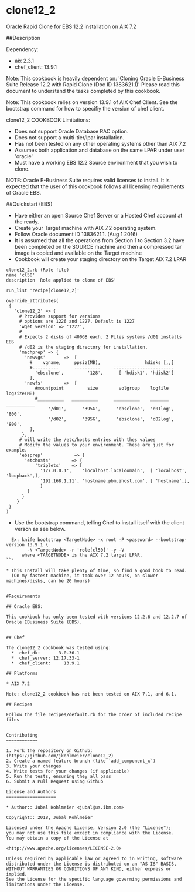 # clone12_2
Oracle Rapid Clone for EBS 12.2 installation on AIX 7.2

##Description


Dependency: 
  * aix 2.3.1 
  * chef_client: 13.9.1

Note: This cookbook is heavily dependent on:
 'Cloning Oracle E-Business Suite Release 12.2 with Rapid Clone (Doc ID 1383621.1)'
 Please read this document to understand the tasks completed by this cookbook.

Note: This cookbook relies on version 13.9.1 of AIX Chef Client. See the bootstrap
command for how to specifiy the version of chef client.


clone12_2 COOKBOOK Limitations:

  * Does not support Oracle Database RAC option.
  * Does not support a multi-tier/lpar installation.
  * Has not been tested on any other operating systems other than AIX 7.2
  * Assumes both application and database on the same LPAR under user 'oracle'
  * Must have a working EBS 12.2 Source environment that you wish to clone.

NOTE: Oracle E-Business Suite requires valid licenses to install.
It is expected that the user of this cookbook follows all licensing
requirements of Oracle EBS.

##Quickstart (EBS)

* Have either an open Source Chef Server or a Hosted Chef account at the ready.
* Create your Target machine with AIX 7.2 operating system.
* Follow Oracle document ID  1383621.1. (Aug 1 2016)
* It is assumed that all the operations from Section 1 to 
  Section 3.2 have been completed on the SOURCE machine 
  and then a compressed tar image is copied and available on the Target machine
* Cookbook will create your staging directory on the Target AIX 7.2 LPAR


```'
clone12_2.rb (Role file)
name 'cl50'
description 'Role applied to clone of EBS'

run_list 'recipe[clone12_2]'

override_attributes(
 {
   'clone12_2' => {
     # Provides support for versions
     # options are 1226 and 1227. Default is 1227
     'wget_version' => '1227',
     # 
     # Expects 2 disks of 400GB each. 2 Files systems /d01 installs EBS
     # /d02 is the staging directory for installation.
     'machprep' => {
       'newvgs'       =>  [
         #    vgname,     ppsiz(MB),                 hdisks [,,]
         #----------      ----------     -----------------------
           'ebsclone',         '128',      [ 'hdisk1', 'hdisk2']
         ],
       'newfs'        =>  [
           #mountpoint         size        volgroup    logfile   logsize(MB)
           #__________   __________      __________    _______   ___________
                '/d01',      '395G',      'ebsclone',  'd01log', '800',
                '/d02',      '395G',      'ebsclone',  'd02log', '800',
         ],
      },
     # will write the /etc/hosts entries with thes values
     # Modify the values to your environment. These are just for example.
     'ebsprep'            => {
       'etchosts'        => {
           'triplets'    => [
             '127.0.0.1',    'localhost.localdomain',  [ 'localhost', 'loopback',],
             '192.168.1.11', 'hostname.pbm.ihost.com', [ 'hostname',],
             ]
        }
      }
    }
 }
)

```

* Use the bootstrap command, telling Chef to install itself with the client
verson as see below.
  


```'
  Ex: knife bootstrap <TargetNode> -x root -P <password> --bootstrap-version 13.9.1 \
        -N <TargetNode> -r 'role[cl50]' -y -V
      where <TARGETNODE> is the AIX 7.2 target LPAR.
``'

* This Install will take plenty of time, so find a good book to read.
  (On my fastest machine, it took over 12 hours, on slower machines/disks, can be 20 hours)


#Requirements

## Oracle EBS:

This cookbook has only been tested with versions 12.2.6 and 12.2.7 of Oracle EBusiness Suite (EBS).


## Chef

The clone12_2 cookbook was tested using:
  *  chef_dk:       3.0.36-1
  *  chef_server: 12.17.33-1
  *  chef_client:     13.9.1

## Platforms

* AIX 7.2 

Note: clone12_2 cookbook has not been tested on AIX 7.1, and 6.1.

## Recipes

Follow the file recipes/default.rb for the order of included recipe files


Contributing
============

1. Fork the repository on Github: (https://github.com/jkohlmeier/clone12_2)
2. Create a named feature branch (like `add_component_x`)
3. Write your changes
4. Write tests for your changes (if applicable)
5. Run the tests, ensuring they all pass
6. Submit a Pull Request using Github

License and Authors
===================

* Author:: Jubal Kohlmeier <jubal@us.ibm.com>  

Copyright:: 2018, Jubal Kohlmeier

Licensed under the Apache License, Version 2.0 (the "License");
you may not use this file except in compliance with the License.
You may obtain a copy of the License at

<http://www.apache.org/licenses/LICENSE-2.0>

Unless required by applicable law or agreed to in writing, software
distributed under the License is distributed on an "AS IS" BASIS,
WITHOUT WARRANTIES OR CONDITIONS OF ANY KIND, either express or implied.
See the License for the specific language governing permissions and
limitations under the License.
